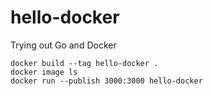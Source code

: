 # hello-docker

Trying out Go and Docker

```
docker build --tag hello-docker .
docker image ls
docker run --publish 3000:3000 hello-docker
```
